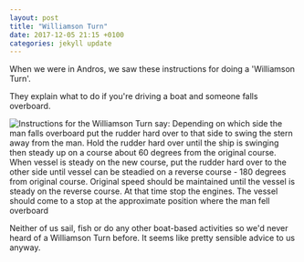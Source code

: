 ```yaml
---
layout: post
title: "Williamson Turn"
date: 2017-12-05 21:15 +0100
categories: jekyll update
---
```


When we were in Andros, we saw these instructions for doing a 'Williamson Turn'.

They explain what to do if you're driving a boat and someone falls overboard.

![Instructions for the Williamson Turn say: Depending on which side the man falls overboard put the rudder hard over to that side to swing the stern away from the man. Hold the rudder hard over until the ship is swinging then steady up on a course about 60 degrees from the original course. When vessel is steady on the new course, put the rudder hard over to the other side until vessel can be steadied on a reverse course - 180 degrees from original course. Original speed should be maintained until the vessel is steady on the reverse course. At that time stop the engines. The vessel should come to a stop at the approximate position where the man fell overboard](https://github.com/tombye/trexit/raw/gh-pages/assets/images/williamson-turn-instructions.jpg)

Neither of us sail, fish or do any other boat-based activities so we'd never heard of a Williamson Turn before. It seems like pretty sensible advice to us anyway.
